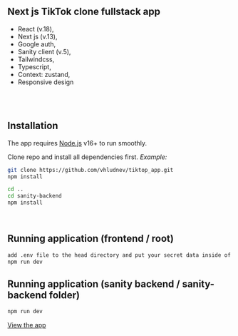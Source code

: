 ## Next js TikTok clone fullstack app

- React (v.18),
- Next js (v.13),
- Google auth,
- Sanity client (v.5),
- Tailwindcss,
- Typescript,
- Context: zustand,
- Responsive design

<br/><br/>

## Installation

The app requires [Node.js](https://nodejs.org/) v16+ to run smoothly.

Clone repo and install all dependencies first. _Example:_

```sh
git clone https://github.com/vhludnev/tiktop_app.git
npm install

cd ..
cd sanity-backend
npm install

```

<br />

## Running application (frontend / root)

```sh
add .env file to the head directory and put your secret data inside of it
npm run dev

```

## Running application (sanity backend / sanity-backend folder)

```sh
npm run dev

```

[View the app](https://tiktop.vercel.app)
